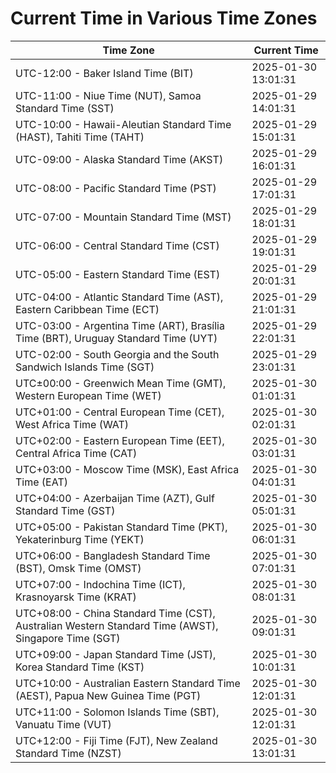 # Current Time in Various Time Zones

| Time Zone | Current Time |
|-----------|--------------|
| UTC-12:00 - Baker Island Time (BIT) | 2025-01-30 13:01:31 |
| UTC-11:00 - Niue Time (NUT), Samoa Standard Time (SST) | 2025-01-29 14:01:31 |
| UTC-10:00 - Hawaii-Aleutian Standard Time (HAST), Tahiti Time (TAHT) | 2025-01-29 15:01:31 |
| UTC-09:00 - Alaska Standard Time (AKST) | 2025-01-29 16:01:31 |
| UTC-08:00 - Pacific Standard Time (PST) | 2025-01-29 17:01:31 |
| UTC-07:00 - Mountain Standard Time (MST) | 2025-01-29 18:01:31 |
| UTC-06:00 - Central Standard Time (CST) | 2025-01-29 19:01:31 |
| UTC-05:00 - Eastern Standard Time (EST) | 2025-01-29 20:01:31 |
| UTC-04:00 - Atlantic Standard Time (AST), Eastern Caribbean Time (ECT) | 2025-01-29 21:01:31 |
| UTC-03:00 - Argentina Time (ART), Brasília Time (BRT), Uruguay Standard Time (UYT) | 2025-01-29 22:01:31 |
| UTC-02:00 - South Georgia and the South Sandwich Islands Time (SGT) | 2025-01-29 23:01:31 |
| UTC±00:00 - Greenwich Mean Time (GMT), Western European Time (WET) | 2025-01-30 01:01:31 |
| UTC+01:00 - Central European Time (CET), West Africa Time (WAT) | 2025-01-30 02:01:31 |
| UTC+02:00 - Eastern European Time (EET), Central Africa Time (CAT) | 2025-01-30 03:01:31 |
| UTC+03:00 - Moscow Time (MSK), East Africa Time (EAT) | 2025-01-30 04:01:31 |
| UTC+04:00 - Azerbaijan Time (AZT), Gulf Standard Time (GST) | 2025-01-30 05:01:31 |
| UTC+05:00 - Pakistan Standard Time (PKT), Yekaterinburg Time (YEKT) | 2025-01-30 06:01:31 |
| UTC+06:00 - Bangladesh Standard Time (BST), Omsk Time (OMST) | 2025-01-30 07:01:31 |
| UTC+07:00 - Indochina Time (ICT), Krasnoyarsk Time (KRAT) | 2025-01-30 08:01:31 |
| UTC+08:00 - China Standard Time (CST), Australian Western Standard Time (AWST), Singapore Time (SGT) | 2025-01-30 09:01:31 |
| UTC+09:00 - Japan Standard Time (JST), Korea Standard Time (KST) | 2025-01-30 10:01:31 |
| UTC+10:00 - Australian Eastern Standard Time (AEST), Papua New Guinea Time (PGT) | 2025-01-30 12:01:31 |
| UTC+11:00 - Solomon Islands Time (SBT), Vanuatu Time (VUT) | 2025-01-30 12:01:31 |
| UTC+12:00 - Fiji Time (FJT), New Zealand Standard Time (NZST) | 2025-01-30 13:01:31 |
